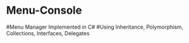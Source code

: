 # Menu-Console
#Menu Manager Implemented in C#
#Using Inheritance, Polymorphism, Collections, Interfaces, Delegates
